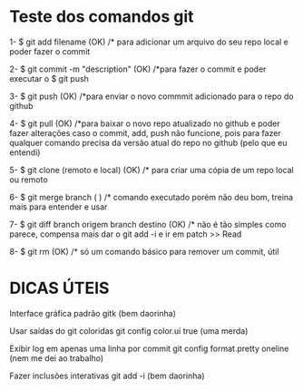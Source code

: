 # Teste dos comandos git

1- $ git add filename (OK) /* para adicionar um arquivo do seu repo local e poder fazer o commit

2- $ git commit -m "description" (OK) /*para fazer o commit e poder executar o $ git push 

3- $ git push (OK) /*para enviar o novo commmit adicionado para o repo do github

4- $ git pull (OK) /*para baixar o novo repo atualizado no github e poder fazer alterações caso o commit, add, push não funcione, pois para fazer qualquer comando precisa da versão atual do repo no github (pelo que eu entendi)

5- $ git clone (remoto e local) (OK) /* para criar uma cópia de um repo local ou remoto

6- $ git merge branch ( ) /* comando executado porém não deu bom, treina mais para entender e usar

7- $ git diff branch origem branch destino (OK) /* não é tão simples como parece, compensa mais dar o git add -i e ir em patch >> Read

8- $ git rm (OK) /* só um comando básico para remover um commit, útil

# DICAS ÚTEIS

Interface gráfica padrão
gitk (bem daorinha)

Usar saídas do git coloridas
git config color.ui true (uma merda)

Exibir log em apenas uma linha por commit
git config format.pretty oneline (nem me dei ao trabalho)

Fazer inclusões interativas
git add -i (bem daorinha)